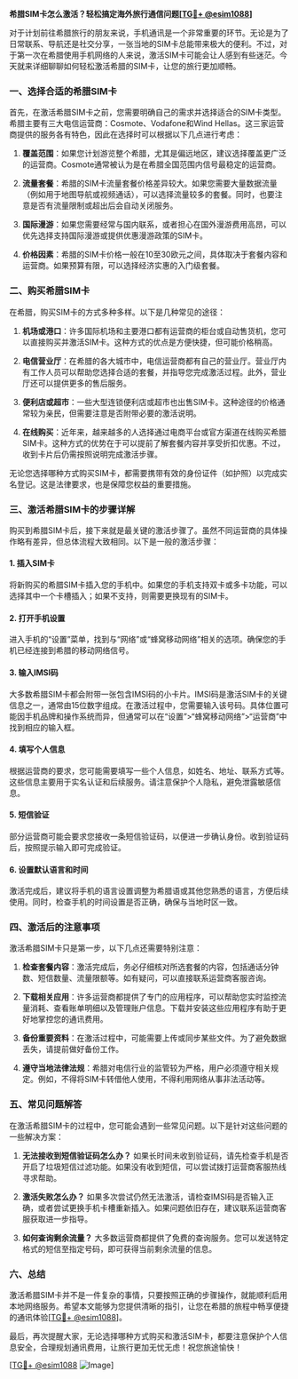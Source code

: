 **希腊SIM卡怎么激活？轻松搞定海外旅行通信问题[[TG💪+ @esim1088](https://t.me/s/esim1088)]**

对于计划前往希腊旅行的朋友来说，手机通讯是一个非常重要的环节。无论是为了日常联系、导航还是社交分享，一张当地的SIM卡总能带来极大的便利。不过，对于第一次在希腊使用手机网络的人来说，激活SIM卡可能会让人感到有些迷茫。今天就来详细聊聊如何轻松激活希腊的SIM卡，让您的旅行更加顺畅。

### 一、选择合适的希腊SIM卡

首先，在激活希腊SIM卡之前，您需要明确自己的需求并选择适合的SIM卡类型。希腊主要有三大电信运营商：Cosmote、Vodafone和Wind Hellas。这三家运营商提供的服务各有特色，因此在选择时可以根据以下几点进行考虑：

1. **覆盖范围**：如果您计划游览整个希腊，尤其是偏远地区，建议选择覆盖更广泛的运营商。Cosmote通常被认为是在希腊全国范围内信号最稳定的运营商。
   
2. **流量套餐**：希腊的SIM卡流量套餐价格差异较大。如果您需要大量数据流量（例如用于地图导航或视频通话），可以选择流量较多的套餐。同时，也要注意是否有流量限制或超出后会自动关闭服务。

3. **国际漫游**：如果您需要经常与国内联系，或者担心在国外漫游费用高昂，可以优先选择支持国际漫游或提供优惠漫游政策的SIM卡。

4. **价格因素**：希腊的SIM卡价格一般在10至30欧元之间，具体取决于套餐内容和运营商。如果预算有限，可以选择经济实惠的入门级套餐。

### 二、购买希腊SIM卡

在希腊，购买SIM卡的方式多种多样。以下是几种常见的途径：

1. **机场或港口**：许多国际机场和主要港口都有运营商的柜台或自动售货机，您可以直接购买并激活SIM卡。这种方式的优点是方便快捷，但可能价格稍高。

2. **电信营业厅**：在希腊的各大城市中，电信运营商都有自己的营业厅。营业厅内有工作人员可以帮助您选择合适的套餐，并指导您完成激活过程。此外，营业厅还可以提供更多的售后服务。

3. **便利店或超市**：一些大型连锁便利店或超市也出售SIM卡。这种途径的价格通常较为亲民，但需要注意是否附带必要的激活说明。

4. **在线购买**：近年来，越来越多的人选择通过电商平台或官方渠道在线购买希腊SIM卡。这种方式的优势在于可以提前了解套餐内容并享受折扣优惠。不过，收到卡片后仍需按照说明完成激活步骤。

无论您选择哪种方式购买SIM卡，都需要携带有效的身份证件（如护照）以完成实名登记。这是法律要求，也是保障您权益的重要措施。

### 三、激活希腊SIM卡的步骤详解

购买到希腊SIM卡后，接下来就是最关键的激活步骤了。虽然不同运营商的具体操作略有差异，但总体流程大致相同。以下是一般的激活步骤：

#### 1. 插入SIM卡
将新购买的希腊SIM卡插入您的手机中。如果您的手机支持双卡或多卡功能，可以选择其中一个卡槽插入；如果不支持，则需要更换现有的SIM卡。

#### 2. 打开手机设置
进入手机的“设置”菜单，找到与“网络”或“蜂窝移动网络”相关的选项。确保您的手机已经连接到希腊的移动网络信号。

#### 3. 输入IMSI码
大多数希腊SIM卡都会附带一张包含IMSI码的小卡片。IMSI码是激活SIM卡的关键信息之一，通常由15位数字组成。在激活过程中，您需要输入该号码。具体位置可能因手机品牌和操作系统而异，但通常可以在“设置”>“蜂窝移动网络”>“运营商”中找到相应的输入框。

#### 4. 填写个人信息
根据运营商的要求，您可能需要填写一些个人信息，如姓名、地址、联系方式等。这些信息主要用于实名认证和后续服务。请注意保护个人隐私，避免泄露敏感信息。

#### 5. 短信验证
部分运营商可能会要求您接收一条短信验证码，以便进一步确认身份。收到验证码后，按照提示输入即可完成验证。

#### 6. 设置默认语言和时间
激活完成后，建议将手机的语言设置调整为希腊语或其他您熟悉的语言，方便后续使用。同时，检查手机的时间设置是否正确，确保与当地时区一致。

### 四、激活后的注意事项

激活希腊SIM卡只是第一步，以下几点还需要特别注意：

1. **检查套餐内容**：激活完成后，务必仔细核对所选套餐的内容，包括通话分钟数、短信数量、流量限额等。如有疑问，可以直接联系运营商客服咨询。

2. **下载相关应用**：许多运营商都提供了专门的应用程序，可以帮助您实时监控流量消耗、查看账单明细以及管理账户信息。下载并安装这些应用程序有助于更好地掌控您的通讯费用。

3. **备份重要资料**：在激活过程中，可能需要上传或同步某些文件。为了避免数据丢失，请提前做好备份工作。

4. **遵守当地法律法规**：希腊对电信行业的监管较为严格，用户必须遵守相关规定。例如，不得将SIM卡转借他人使用，不得利用网络从事非法活动等。

### 五、常见问题解答

在激活希腊SIM卡的过程中，您可能会遇到一些常见问题。以下是针对这些问题的一些解决方案：

1. **无法接收到短信验证码怎么办？**
   如果长时间未收到验证码，请先检查手机是否开启了垃圾短信过滤功能。如果没有收到短信，可以尝试拨打运营商客服热线寻求帮助。

2. **激活失败怎么办？**
   如果多次尝试仍然无法激活，请检查IMSI码是否输入正确，或者尝试更换手机卡槽重新插入。如果问题依旧存在，建议联系运营商客服获取进一步指导。

3. **如何查询剩余流量？**
   大多数运营商都提供了免费的查询服务。您可以发送特定格式的短信至指定号码，即可获得当前剩余流量的信息。

### 六、总结

激活希腊SIM卡并不是一件复杂的事情，只要按照正确的步骤操作，就能顺利启用本地网络服务。希望本文能够为您提供清晰的指引，让您在希腊的旅程中畅享便捷的通讯体验[[TG💪+ @esim1088](https://t.me/s/esim1088)]。

最后，再次提醒大家，无论选择哪种方式购买和激活SIM卡，都要注意保护个人信息安全，合理规划通讯费用，让旅行更加无忧无虑！祝您旅途愉快！

[[TG💪+ @esim1088](https://t.me/s/esim1088) ![Image](https://i.postimg.cc/4NQfJmqS/Snipaste-2025-05-13-00-14-12.png)]